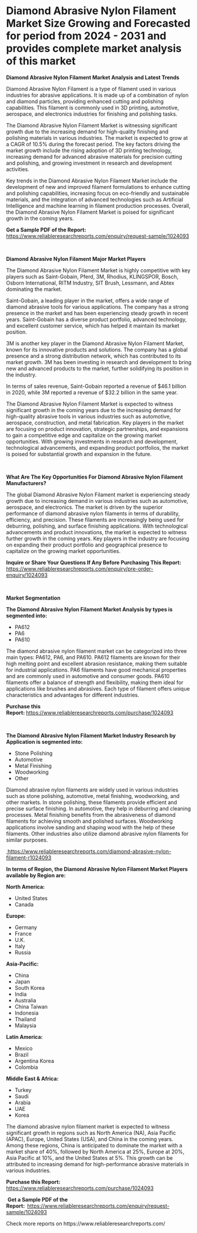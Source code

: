 <p><h1>Diamond Abrasive Nylon Filament Market Size Growing and Forecasted for period from 2024 - 2031 and provides complete market analysis of this market</h1></p><p><strong>Diamond Abrasive Nylon Filament Market Analysis and Latest Trends</strong></p>
<p><p>Diamond Abrasive Nylon Filament is a type of filament used in various industries for abrasive applications. It is made up of a combination of nylon and diamond particles, providing enhanced cutting and polishing capabilities. This filament is commonly used in 3D printing, automotive, aerospace, and electronics industries for finishing and polishing tasks.</p><p>The Diamond Abrasive Nylon Filament Market is witnessing significant growth due to the increasing demand for high-quality finishing and polishing materials in various industries. The market is expected to grow at a CAGR of 10.5% during the forecast period. The key factors driving the market growth include the rising adoption of 3D printing technology, increasing demand for advanced abrasive materials for precision cutting and polishing, and growing investment in research and development activities.</p><p>Key trends in the Diamond Abrasive Nylon Filament Market include the development of new and improved filament formulations to enhance cutting and polishing capabilities, increasing focus on eco-friendly and sustainable materials, and the integration of advanced technologies such as Artificial Intelligence and machine learning in filament production processes. Overall, the Diamond Abrasive Nylon Filament Market is poised for significant growth in the coming years.</p></p>
<p><strong>Get a Sample PDF of the Report:&nbsp;</strong> <a href="https://www.reliableresearchreports.com/enquiry/request-sample/1024093">https://www.reliableresearchreports.com/enquiry/request-sample/1024093</a></p>
<p>&nbsp;</p>
<p><strong>Diamond Abrasive Nylon Filament Major Market Players</strong></p>
<p><p>The Diamond Abrasive Nylon Filament Market is highly competitive with key players such as Saint-Gobain, Pferd, 3M, Rhodius, KLINGSPOR, Bosch, Osborn International, RITM Industry, SIT Brush, Lessmann, and Abtex dominating the market.</p><p>Saint-Gobain, a leading player in the market, offers a wide range of diamond abrasive tools for various applications. The company has a strong presence in the market and has been experiencing steady growth in recent years. Saint-Gobain has a diverse product portfolio, advanced technology, and excellent customer service, which has helped it maintain its market position.</p><p>3M is another key player in the Diamond Abrasive Nylon Filament Market, known for its innovative products and solutions. The company has a global presence and a strong distribution network, which has contributed to its market growth. 3M has been investing in research and development to bring new and advanced products to the market, further solidifying its position in the industry.</p><p>In terms of sales revenue, Saint-Gobain reported a revenue of $46.1 billion in 2020, while 3M reported a revenue of $32.2 billion in the same year.</p><p>The Diamond Abrasive Nylon Filament Market is expected to witness significant growth in the coming years due to the increasing demand for high-quality abrasive tools in various industries such as automotive, aerospace, construction, and metal fabrication. Key players in the market are focusing on product innovation, strategic partnerships, and expansions to gain a competitive edge and capitalize on the growing market opportunities. With growing investments in research and development, technological advancements, and expanding product portfolios, the market is poised for substantial growth and expansion in the future.</p></p>
<p>&nbsp;</p>
<p><strong>What Are The Key Opportunities For Diamond Abrasive Nylon Filament Manufacturers?</strong></p>
<p><p>The global Diamond Abrasive Nylon Filament market is experiencing steady growth due to increasing demand in various industries such as automotive, aerospace, and electronics. The market is driven by the superior performance of diamond abrasive nylon filaments in terms of durability, efficiency, and precision. These filaments are increasingly being used for deburring, polishing, and surface finishing applications. With technological advancements and product innovations, the market is expected to witness further growth in the coming years. Key players in the industry are focusing on expanding their product portfolio and geographical presence to capitalize on the growing market opportunities.</p></p>
<p><strong>Inquire or Share Your Questions If Any Before Purchasing This Report:</strong> <a href="https://www.reliableresearchreports.com/enquiry/pre-order-enquiry/1024093">https://www.reliableresearchreports.com/enquiry/pre-order-enquiry/1024093</a></p>
<p>&nbsp;</p>
<p><strong>Market Segmentation</strong></p>
<p><strong>The Diamond Abrasive Nylon Filament Market Analysis by types is segmented into:</strong></p>
<p><ul><li>PA612</li><li>PA6</li><li>PA610</li></ul></p>
<p><p>The diamond abrasive nylon filament market can be categorized into three main types: PA612, PA6, and PA610. PA612 filaments are known for their high melting point and excellent abrasion resistance, making them suitable for industrial applications. PA6 filaments have good mechanical properties and are commonly used in automotive and consumer goods. PA610 filaments offer a balance of strength and flexibility, making them ideal for applications like brushes and abrasives. Each type of filament offers unique characteristics and advantages for different industries.</p></p>
<p><strong>Purchase this Report:&nbsp;</strong><a href="https://www.reliableresearchreports.com/purchase/1024093">https://www.reliableresearchreports.com/purchase/1024093</a></p>
<p>&nbsp;</p>
<p><strong>The Diamond Abrasive Nylon Filament Market Industry Research by Application is segmented into:</strong></p>
<p><ul><li>Stone Polishing</li><li>Automotive</li><li>Metal Finishing</li><li>Woodworking</li><li>Other</li></ul></p>
<p><p>Diamond abrasive nylon filaments are widely used in various industries such as stone polishing, automotive, metal finishing, woodworking, and other markets. In stone polishing, these filaments provide efficient and precise surface finishing. In automotive, they help in deburring and cleaning processes. Metal finishing benefits from the abrasiveness of diamond filaments for achieving smooth and polished surfaces. Woodworking applications involve sanding and shaping wood with the help of these filaments. Other industries also utilize diamond abrasive nylon filaments for similar purposes.</p></p>
<p><a href="https://www.reliableresearchreports.com/diamond-abrasive-nylon-filament-r1024093">&nbsp;https://www.reliableresearchreports.com/diamond-abrasive-nylon-filament-r1024093</a></p>
<p><strong>In terms of Region, the Diamond Abrasive Nylon Filament Market Players available by Region are:</strong></p>
<p>
    <p> <strong> North America: </strong>
        <ul>
            <li>United States</li>
            <li>Canada</li>
        </ul>
        </p> 
    <p> <strong> Europe: </strong>
        <ul>
            <li>Germany</li>
            <li>France</li>
            <li>U.K.</li>
            <li>Italy</li>
            <li>Russia</li>
        </ul>
        </p> 
    <p> <strong> Asia-Pacific: </strong>
        <ul>
            <li>China</li>
            <li>Japan</li>
            <li>South Korea</li>
            <li>India</li>
            <li>Australia</li>
            <li>China Taiwan</li>
            <li>Indonesia</li>
            <li>Thailand</li>
            <li>Malaysia</li>
        </ul>
        </p> 
    <p> <strong> Latin America: </strong>
        <ul>
            <li>Mexico</li>
            <li>Brazil</li>
            <li>Argentina Korea</li>
            <li>Colombia</li>
        </ul>
        </p> 
    <p> <strong> Middle East & Africa: </strong>
        <ul>
            <li>Turkey</li>
            <li>Saudi</li>
            <li>Arabia</li>
            <li>UAE</li>
            <li>Korea</li>
        </ul>
    </p>
    </p>
<p><p>The diamond abrasive nylon filament market is expected to witness significant growth in regions such as North America (NA), Asia Pacific (APAC), Europe, United States (USA), and China in the coming years. Among these regions, China is anticipated to dominate the market with a market share of 40%, followed by North America at 25%, Europe at 20%, Asia Pacific at 10%, and the United States at 5%. This growth can be attributed to increasing demand for high-performance abrasive materials in various industries.</p></p>
<p><strong>Purchase this Report: </strong><a href="https://www.reliableresearchreports.com/purchase/1024093">https://www.reliableresearchreports.com/purchase/1024093</a></p>
<p>&nbsp;<strong>Get a Sample PDF of the Report:&nbsp;&nbsp;</strong><a href="https://www.reliableresearchreports.com/enquiry/request-sample/1024093">https://www.reliableresearchreports.com/enquiry/request-sample/1024093</a></p>
<p><strong></strong></p>
<p>Check more reports on https://www.reliableresearchreports.com/</p>